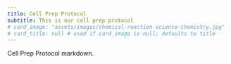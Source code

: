```yaml
---
title: Cell Prep Protocol
subtitle: This is our cell prep protocol
# card_image: "assets/images/chemical-reaction-science-chemistry.jpg"
# card_title: null # used if card_image is null; defaults to title
---
```


Cell Prep Protocol markdown.
